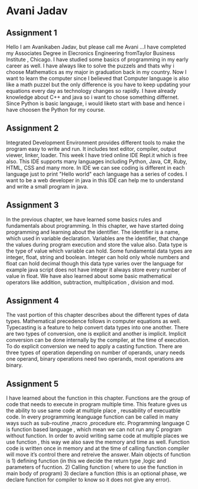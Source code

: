 # Avani Jadav

## Assignment 1

Hello I am Avanikaben Jadav, but please call me Avani ...I have completed my Associates Degree in Elecronics Engineering fromTaylor Business Institute , Chicago. I have studied some basics of programming in my early career as well. I have always like to solve the puzzels and thats why i choose Mathematics as my major in graduation back in my country. Now I want to learn the computer since I believed that Computer language is also like a math puzzel but the only difference is you have to keep updating your equations every day as technology changes so rapidly. I have already knowledge about C++ and java so i want to chose something differnet. Since Python is basic langauge, i would liketo start with base and hence i have choosen the Python for my course.

## Assignment 2

Integrated Development Environment provides different tools to make the program easy to write and run. It includes text editor,  compiler, output viewer, linker, loader. This week I have tried online IDE Repl.it which is free also. This IDE supports many languages including Python, Java, C#, Ruby, HTML, CSS and many more. In IDE we can see coding is different in each language just to print "Hello world" each language has a series of codes. I want to be a web developer in java in this IDE can help me to understand and write a small program in java.

## Assignment 3
In the previous chapter, we have learned some basics rules and fundamentals about programming. In this chapter, we have started doing programming and learning about the identifier. The identifier is a name, which used in variable declaration. Variables are the identifier, that change the values during program execution and store the value also. Data type is the type of value which variable can hold. Some fundamental data types are integer, float, string and boolean. Integer can hold only whole numbers and float can hold decimal though this data type varies over the language for example java script does not have integer it always store every number of value in float. We have also learned about some basic mathematical operators like addition, subtraction, multiplication , division and mod.

## Assignment 4
The vast portion of this chapter describes about the different types of data types. Mathematical precedence follows in computer equations as well.  Typecasting is a feature to help convert data types into one another. There are two types of conversion, one is explicit and another is implicit. Implicit conversion can be done internally by the compiler, at the time of execution. To do explicit conversion we need to apply a casting function. There are three types of operation depending on number of operands, unary needs one operand, binary operations need two operands, most operations are binary. 

## Assignment 5
I have learned about the function in this chapter. Functions are the group of code that needs to execute in program multiple time. This feature gives us the ability to use same code at multiple place , reusability of execuatble code. In every programming leanguage function can be called in many ways such as sub-routine ,macro ,procedure etc. Programming language C is function based language , which mean we can not run any C program without function. In order to avoid writing same code at multiple places we use function , this way we also save the  memory and time as well. Function code is written once in memory and at the time of calling function compiler will move it’s control there and retreive the answer. Main objects of function is 1) defining function (in this we decide the return type ,logic and parameters of fucntion. 2) Calling function ( where to use the function in main body of program) 3) declare a function (this is an optional phase, we declare function for compiler to know so it does not give any error). 
